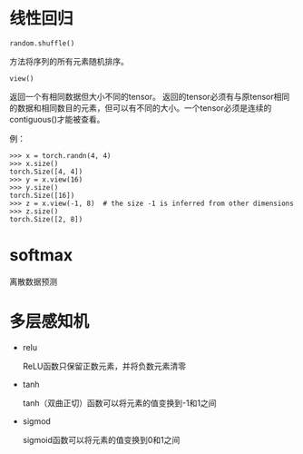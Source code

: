 # 线性回归

`random.shuffle()`

方法将序列的所有元素随机排序。

`view()`

返回一个有相同数据但大小不同的tensor。 返回的tensor必须有与原tensor相同的数据和相同数目的元素，但可以有不同的大小。一个tensor必须是连续的contiguous()才能被查看。

例：
```
>>> x = torch.randn(4, 4)
>>> x.size()
torch.Size([4, 4])
>>> y = x.view(16)
>>> y.size()
torch.Size([16])
>>> z = x.view(-1, 8)  # the size -1 is inferred from other dimensions
>>> z.size()
torch.Size([2, 8])
```

# softmax
离散数据预测

# 多层感知机
+ relu

  ReLU函数只保留正数元素，并将负数元素清零

+ tanh

  tanh（双曲正切）函数可以将元素的值变换到-1和1之间

+ sigmod

  sigmoid函数可以将元素的值变换到0和1之间